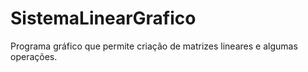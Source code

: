 # SistemaLinearGrafico
Programa gráfico que permite criação de matrizes lineares e algumas operações.
